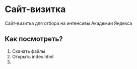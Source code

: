 # Сайт-визитка
Сайт-визитка для отбора на интенсивы Академии Яндекса
## Как посмотреть?
1. Скачать файлы
2. Открыть index.html
3. 

